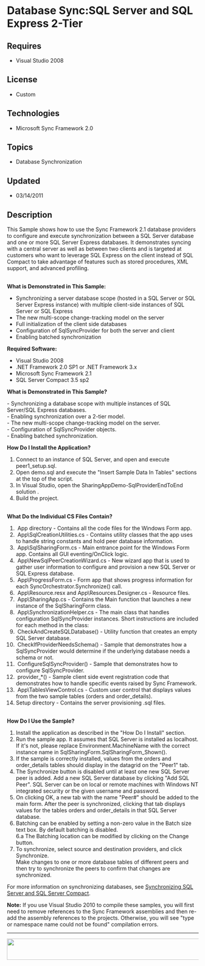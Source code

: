 # Database Sync:SQL Server and SQL Express 2-Tier
## Requires
- Visual Studio 2008
## License
- Custom
## Technologies
- Microsoft Sync Framework 2.0
## Topics
- Database Synchronization
## Updated
- 03/14/2011
## Description

<p class="wikidoc">This Sample shows how to use the Sync Framework 2.1 database providers to configure and execute synchronization between a SQL Server database and one or more SQL Server Express databases. It demonstrates syncing with a central server as
 well as between two clients and is targeted at customers who want to leverage SQL Express on the client instead of SQL Compact to take advantage of features such as stored procedures, XML support, and advanced profiling.</p>
<div class="wikidoc"><br>
<strong>What is Demonstrated in This Sample:</strong></div>
<div class="wikidoc">
<ul>
<li>Synchronizing a server database scope (hosted in a SQL Server or SQL Server Express instance) with multiple client-side instances of SQL Server or SQL Express
</li><li>The new multi-scope change-tracking model on the server </li><li>Full initialization of the client side databases </li><li>Configuration of SqlSyncProvider for both the server and client </li><li>Enabling batched synchronization </li></ul>
<strong>Required Software:</strong><br>
<ul>
<li>Visual Studio 2008 </li><li>.NET Framework 2.0 SP1 or .NET Framework 3.x </li><li>Microsoft Sync Framework 2.1 </li><li>SQL Server Compact 3.5 sp2 </li></ul>
</div>
<p><strong>What is Demonstrated in This Sample?</strong></p>
<p>- Synchronizing a database scope with multiple instances of SQL Server/SQL Express databases.<br>
- Enabling synchronization over a 2-tier model.<br>
- The new multi-scope change-tracking model on the server.<br>
- Configuration of SqlSyncProvider objects.<br>
- Enabling batched synchronization.</p>
<p><strong>How Do I Install the Application?</strong></p>
<ol>
<li>Connect to an instance of SQL Server, and open and execute peer1_setup.sql. </li><li>Open demo.sql and execute the &quot;Insert Sample Data In Tables&quot; sections at the top of the script.
</li><li>In Visual Studio, open the SharingAppDemo-SqlProviderEndToEnd solution . </li><li>Build the project. </li></ol>
<p><br>
<strong>What Do the Individual CS Files Contain?</strong></p>
<ol>
<li>&nbsp;App directory - Contains all the code files for the Windows Form app. </li><li>&nbsp;App\SqlCreationUtilities.cs - Contains utility classes that the app uses to handle string constants and hold peer database information.
</li><li>&nbsp;App\SqlSharingForm.cs - Main entrance point for the Windows Form app. Contains all GUI eventing/OnClick logic.
</li><li>&nbsp;App\NewSqlPeerCreationWizard.cs - New wizard app that is used to gather user information to configure and provision a new SQL Server or SQL Express database.
</li><li>&nbsp;App\ProgressForm.cs - Form app that shows progress information for each SyncOrchestrator.Synchronize() call.
</li><li>&nbsp;App\Resource.resx and App\Resources.Designer.cs - Resource files. </li><li>&nbsp;App\SharingApp.cs - Contains the Main function that launches a new instance of the SqlSharingForm class.
</li><li>&nbsp;App\SynchronizationHelper.cs - The main class that handles configuration SqlSyncProvider instances. Short instructions are included for each method in the class:
</li><li>&nbsp;CheckAndCreateSQLDatabase() - Utility function that creates an empty SQL Server database.
</li><li>&nbsp;CheckIfProviderNeedsSchema() - Sample that demonstrates how a SqlSyncProvider would determine if the underlying database needs a schema or not.
</li><li>&nbsp;ConfigureSqlSyncProvider() - Sample that demonstrates how to configure SqlSyncProvider.
</li><li>&nbsp;provider_*() - Sample client side event registration code that demonstrates how to handle specific events raised by Sync Framework.
</li><li>&nbsp;App\TablesViewControl.cs - Custom user control that displays values from the two sample tables (orders and order_details).
</li><li>Setup directory - Contains the server provisioning .sql files. </li></ol>
<p><br>
<strong>How Do I Use the Sample?</strong></p>
<ol>
<li>Install the application as described in the &quot;How Do I Install&quot; section. </li><li>Run the sample app. It assumes that SQL Server is installed as localhost. If it's not, please replace Environment.MachineName with the correct instance name in SqlSharingForm.SqlSharingForm_Shown().
</li><li>If the sample is correctly installed, values from the orders and order_details tables should display in the datagrid on the &quot;Peer1&quot; tab.
</li><li>The Synchronize button is disabled until at least one new SQL Server peer is added. Add a new SQL Server database by clicking &quot;Add SQL Peer&quot;. SQL Server can be on local or remote machines with Windows NT integrated security or the given username and password.
</li><li>On clicking OK, a new tab with the name &quot;Peer#&quot; should be added to the main form. After the peer is synchronized, clicking that tab displays values for the tables orders and order_details in that SQL Server database.
</li><li>Batching can be enabled by setting a non-zero value in the Batch size text box. By default batching is disabled.<br>
6.a The Batching location can be modified by clicking on the Change button. </li><li>To synchronize, select source and destination providers, and click Synchronize.<br>
Make changes to one or more database tables of different peers and then try to synchronize the peers to confirm that changes are synchronized.
</li></ol>
<p>For more information on synchronizing databases, see <a class="externalLink" href="http://msdn.microsoft.com/en-us/library/ff928676(v=SQL.110).aspx">
Synchronizing SQL Server and SQL Server Compact</a>.</p>
<div class="WikiContent">
<p><strong>Note:</strong>&nbsp;If you use Visual Studio 2010 to compile these samples, you will first need to remove references to the Sync Framework assemblies and then re-add the assembly references to the projects. Otherwise, you will see &quot;type or namespace
 name could not be found&quot; compilation errors.</p>
<hr>
<p><img src="http://code.msdn.microsoft.com/site/view/file/19002/1/MSF_Logo.jpg" alt="" width="639" height="56"></p>
</div>
